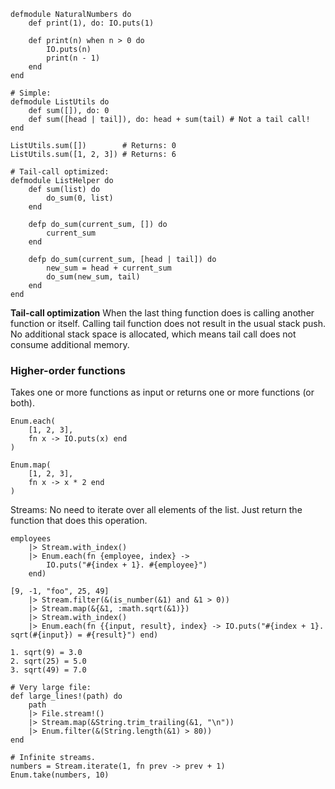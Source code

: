 ```
defmodule NaturalNumbers do
	def print(1), do: IO.puts(1)

	def print(n) when n > 0 do
		IO.puts(n)
		print(n - 1)
	end
end
```
```
# Simple:
defmodule ListUtils do
	def sum([]), do: 0
	def sum([head | tail]), do: head + sum(tail) # Not a tail call!
end

ListUtils.sum([])        # Returns: 0
ListUtils.sum([1, 2, 3]) # Returns: 6

# Tail-call optimized:
defmodule ListHelper do
	def sum(list) do
		do_sum(0, list)
	end

	defp do_sum(current_sum, []) do
		current_sum
	end

	defp do_sum(current_sum, [head | tail]) do
		new_sum = head + current_sum
		do_sum(new_sum, tail)
	end
end
```

**Tail-call optimization**
When the last thing function does is calling another function or itself. Calling tail function does not result in the usual stack push. No additional stack space is allocated, which means tail call does not consume additional memory.

### Higher-order functions
Takes one or more functions as input or returns one or more functions (or both).
```
Enum.each(
	[1, 2, 3],
	fn x -> IO.puts(x) end
)

Enum.map(
	[1, 2, 3],
	fn x -> x * 2 end
)
```

Streams:
No need to iterate over all elements of the list. Just return the function that does this operation. 
```
employees
	|> Stream.with_index()
	|> Enum.each(fn {employee, index} ->
		IO.puts("#{index + 1}. #{employee}")
	end)

[9, -1, "foo", 25, 49]
	|> Stream.filter(&(is_number(&1) and &1 > 0))
	|> Stream.map(&{&1, :math.sqrt(&1)})
	|> Stream.with_index()
	|> Enum.each(fn {{input, result}, index} -> IO.puts("#{index + 1}. sqrt(#{input}) = #{result}") end)

1. sqrt(9) = 3.0
2. sqrt(25) = 5.0
3. sqrt(49) = 7.0

# Very large file:
def large_lines!(path) do
	path
	|> File.stream!()
	|> Stream.map(&String.trim_trailing(&1, "\n"))
	|> Enum.filter(&(String.length(&1) > 80))
end

# Infinite streams.
numbers = Stream.iterate(1, fn prev -> prev + 1)
Enum.take(numbers, 10)
```